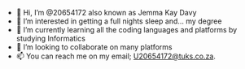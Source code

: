 - 👋 Hi, I’m @20654172 also known as Jemma Kay Davy
- 👀 I’m interested in getting a full nights sleep and... my degree
- 🌱 I’m currently learning all the coding languages and platforms by studying Informatics
- 💞️ I’m looking to collaborate on many platforms
- 📫 You can reach me on my email; U20654172@tuks.co.za.

<!---
20654172/20654172 is a ✨ special ✨ repository because its `README.md` (this file) appears on your GitHub profile.
You can click the Preview link to take a look at your changes.
--->
